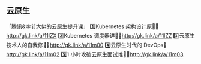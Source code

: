 ## 云原生
「腾讯&字节大佬的云原生提升课」
1️⃣Kubernetes 架构设计原则🏻http://gk.link/a/11lZX
2️⃣Kubernetes 调度器详解🏻http://gk.link/a/11lZZ
3️⃣云原生技术人的自我修养🏻http://gk.link/a/11m00
4️⃣云原生时代的 DevOps🏻http://gk.link/a/11m02
5️⃣1 小时攻破云原生面试难点🏻http://gk.link/a/11m03

<!--stackedit_data:
eyJoaXN0b3J5IjpbLTY1OTcyNDg1MF19
-->